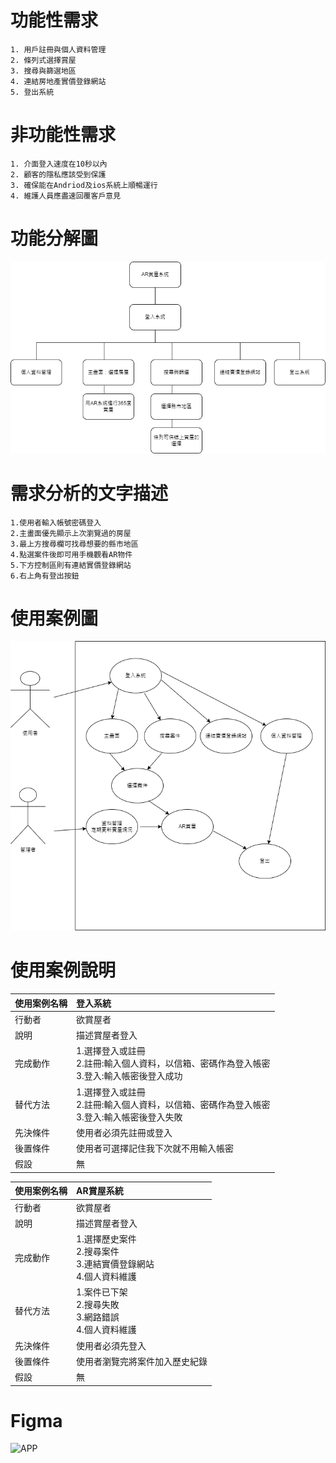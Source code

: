 # 功能性需求
```
1. 用戶註冊與個人資料管理
2. 條列式選擇賞屋
3. 搜尋與篩選地區
4. 連結房地產實價登錄網站
5. 登出系統
```
# 非功能性需求
```
1. 介面登入速度在10秒以內
2. 顧客的隱私應該受到保護
3. 確保能在Andriod及ios系統上順暢運行
4. 維護人員應盡速回覆客戶意見
```
# 功能分解圖
![process](process.png "功能分解圖")
# 需求分析的文字描述
```
1.使用者輸入帳號密碼登入
2.主畫面優先顯示上次瀏覽過的房屋
3.最上方搜尋欄可找尋想要的縣市地區
4.點選案件後即可用手機觀看AR物件
5.下方控制區則有連結實價登錄網站
6.右上角有登出按鈕
```
# 使用案例圖
![USE](case.drawio.png "使用案例圖")
# 使用案例說明
| 使用案例名稱   |  登入系統   |
| :------   | :----  |
| 行動者  | 欲賞屋者 |
| 說明  | 描述賞屋者登入 |
| 完成動作  | 1.選擇登入或註冊<br> 2.註冊:輸入個人資料，以信箱、密碼作為登入帳密<br>3.登入:輸入帳密後登入成功|
| 替代方法  | 1.選擇登入或註冊<br> 2.註冊:輸入個人資料，以信箱、密碼作為登入帳密<br>3.登入:輸入帳密後登入失敗 |
| 先決條件  | 使用者必須先註冊或登入 |
| 後置條件  | 使用者可選擇記住我下次就不用輸入帳密 |
| 假設  | 無 |

| 使用案例名稱   |  AR賞屋系統   |
| :------   | :----  |
| 行動者  | 欲賞屋者 |
| 說明  | 描述賞屋者登入 |
| 完成動作  | 1.選擇歷史案件<br> 2.搜尋案件<br>3.連結實價登錄網站<br>4.個人資料維護|
| 替代方法  | 1.案件已下架<br> 2.搜尋失敗<br>3.網路錯誤<br>4.個人資料維護 |
| 先決條件  | 使用者必須先登入 |
| 後置條件  | 使用者瀏覽完將案件加入歷史紀錄 |
| 假設  | 無 |
# Figma
![APP](ARHOUSE.png "使用案例圖")
